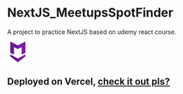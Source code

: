 # NextJS_MeetupsSpotFinder

A project to practice NextJS based on udemy react course.

![alt text](https://github.com/adam-p/markdown-here/raw/master/src/common/images/icon48.png "Logo Title Text 1")

## Deployed on Vercel, [check it out pls?](https://next-js-meetups-spot-finder.vercel.app)
